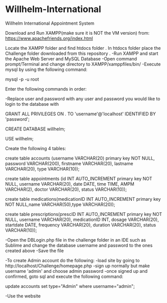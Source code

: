# Willhelm-International
Willhelm International Appointment System

Download and Run XAMPP(make sure it is NOT the VM version) from:
https://www.apachefriends.org/index.html

Locate the XAMPP folder and find htdocs folder . 
In htdocs folder place the Challenge folder downloaded from this repository . 
-Run XAMPP and start the Apache Web Server and MySQL Database
-Open command prompt/Terminal and change directory to XAMPP/xamppfiles/bin/
-Execute mysql by using the following command:

mysql -p -u root


Enter the following commands in order:

-Replace user and password with any user and password you would like to login to the database with

GRANT ALL PRIVILEGES ON *.* TO 'username'@'localhost' IDENTIFIED BY 'password';

CREATE DATABASE willhelm;

USE willhelm;




Create the following 4 tables:

create table accounts (username VARCHAR(20) primary key NOT NULL, password VARCHAR(200), firstname VARCHAR(20), lastname VARCHAR(20), type VARCHAR(10));

create table appointments (id INT AUTO_INCREMENT primary key NOT NULL, username VARCHAR(20), date DATE, time TIME, AMPM VARCHAR(2), doctor VARCHAR(20), status VARCHAR(10));

create table medications(medicationID INT AUTO_INCREMENT primary key NOT NULL,name VARCHAR(50),type VARCHAR(20));

create table prescriptions(prescID INT AUTO_INCREMENT primary key NOT NULL, username VARCHAR(20), medicationID INT, dosage VARCHAR(20), startdate DATE, frequency VARCHAR(20), duration VARCHAR(20), status VARCHAR(10));




-Open the DBLogin.php file in the challenge folder in an IDE such as Sublime and change the database username and password to the ones created above
-Save the file




-To create Admin account do the following:
-load site by going to http://localhost/Challenge/homepage.php
-sign up normally but make username 'admin' and choose admin password
-once signed up and confirmed, goto sql and execute the following command:

update accounts set type="Admin" where username="admin";



-Use the website 
